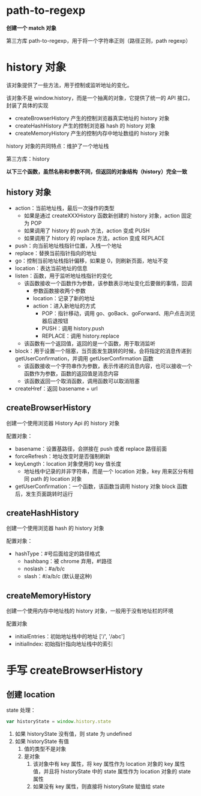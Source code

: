 # path-to-regexp

**创建一个 match 对象**

第三方库 path-to-regexp，用于将一个字符串正则（路径正则，path regexp）

# history 对象

该对象提供了一些方法，用于控制或监听地址的变化。

该对象不是 window.history，而是一个抽离的对象，它提供了统一的 API 接口，封装了具体的实现

- createBrowserHistory 产生的控制浏览器真实地址的 history 对象
- createHashHistory 产生的控制浏览器 hash 的 history 对象
- createMemoryHistory 产生的控制内存中地址数组的 history 对象

history 对象的共同特点：维护了一个地址栈

第三方库：history

**以下三个函数，虽然名称和参数不同，但返回的对象结构（history）完全一致**

## history 对象

- action：当前地址栈，最后一次操作的类型
  - 如果是通过 createXXXHistory 函数新创建的 history 对象，action 固定为 POP
  - 如果调用了 history 的 push 方法，action 变成 PUSH
  - 如果调用了 history 的 replace 方法，action 变成 REPLACE
- push：向当前地址栈指针位置，入栈一个地址
- replace：替换当前指针指向的地址
- go：控制当前地址栈指针偏移，如果是 0，则刷新页面，地址不变
- location：表达当前地址的信息
- listen：函数，用于监听地址栈指针的变化
  - 该函数接收一个函数作为参数，该参数表示地址变化后要做的事情，回调
    - 参数函数接收两个参数
    - location：记录了新的地址
    - action：进入新地址的方式
      - POP：指针移动，调用 go、goBack、goForward、用户点击浏览器后退按钮
      - PUSH：调用 history.push
      - REPLACE：调用 history.replace
  - 该函数有一个返回值，返回的是一个函数，用于取消监听
- block：用于设置一个阻塞，当页面发生跳转的时候，会将指定的消息传递到 getUserConfirmation，并调用 getUserConfirmation 函数
  - 该函数接收一个字符串作为参数，表示传递的消息内容，也可以接收一个函数作为参数，函数的返回值是消息内容
  - 该函数返回一个取消函数，调用函数可以取消阻塞
- createHref：返回 basename + url

## createBrowserHistory

创建一个使用浏览器 History Api 的 history 对象

配置对象：

- basename：设置基路径，会拼接在 push 或者 replace 路径前面
- forceRefresh：地址改变时是否强制刷新
- keyLength：location 对象使用的 key 值长度
  - 地址栈中记录的并非字符串，而是一个 location 对象，key 用来区分有相同 path 的 location 对象
- getUserConfirmation：一个函数，该函数当调用 history 对象 block 函数后，发生页面跳转时运行

## createHashHistory

创建一个使用浏览器 hash 的 history 对象

配置对象：

- hashType：#号后面给定的路径格式
  - hashbang：被 chrome 弃用，#!路径
  - noslash：#a/b/c
  - slash：#/a/b/c (默认是这种)

## createMemoryHistory

创建一个使用内存中地址栈的 history 对象，一般用于没有地址栏的环境

配置对象

- initialEntries：初始地址栈中的地址 ['/', '/abc']
- initialIndex: 初始指针指向地址栈中的索引

# 手写 createBrowserHistory

## 创建 location

state 处理：

```js
var historyState = window.history.state
```

1. 如果 historyState 没有值，则 state 为 undefined
2. 如果 historyState 有值
   1. 值的类型不是对象
   2. 是对象
      1. 该对象中有 key 属性，将 key 属性作为 location 对象的 key 属性值，并且将 historyState 中的 state 属性作为 location 对象的 state 属性
      2. 如果没有 key 属性，则直接将 historyState 赋值给 state
